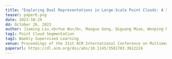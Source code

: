 ```yaml
---
title: "Exploring Dual Representations in Large-Scale Point Clouds: A Simple Weakly Supervised Semantic Segmentation Framework" 
teaser: paper6.png
date: 2023-10-26
dd: October 26, 2023
author: Jiaming Liu,<b>Yue Wu</b>, Maoguo Gong, Qiguang Miao, Wenping Ma, Cai Xu
tag1: Point Cloud Segmentation
tag2: Waekly Supervised Learning
venue: Proceedings of the 31st ACM International Conference on Multimedia (ACM MM)
paperurl: https://dl.acm.org/doi/abs/10.1145/3581783.3612224
---
```


